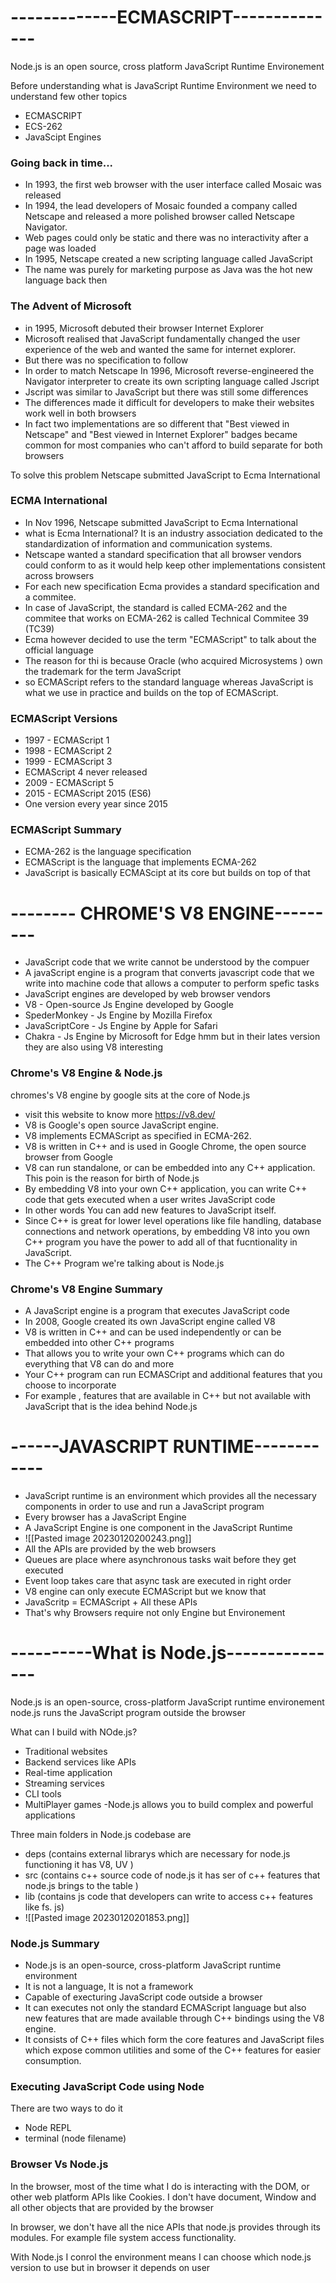 # -------------ECMASCRIPT--------------
Node.js is an open source, cross platform JavaScript Runtime Environement

Before understanding what is JavaScript Runtime Environment we need to understand few other topics 
- ECMASCRIPT
- ECS-262
- JavaScipt Engines

### Going back in time...
- In 1993, the first web browser with the user interface called Mosaic was released
- In 1994, the lead developers of Mosaic founded a company called Netscape and released a more polished browser called Netscape Navigator.
- Web pages could only be static and there was no interactivity after a page was loaded
- In 1995, Netscape created a new scripting language called JavaScript
- The name was purely for marketing purpose as Java was the hot new language back then

### The Advent of Microsoft
- in 1995, Microsoft debuted their browser Internet Explorer
- Microsoft realised that JavaScript fundamentally changed the user experience of the web and wanted the same for internet explorer.
- But there was no specification to follow
- In order to match Netscape In 1996, Microsoft reverse-engineered the Navigator interpreter to create its own scripting language called Jscript
- Jscript was similar to JavaScript but there was still some differences
- The differences made it difficult for developers to make their websites work well in both browsers
- In fact two implementations are so different that "Best viewed in Netscape" and "Best viewed in Internet Explorer" badges became common for most companies who can't afford to build separate for both browsers

To solve this problem Netscape submitted JavaScript to Ecma International

### ECMA International
- In Nov 1996, Netscape submitted JavaScript to Ecma International
- what is Ecma International? It is an industry association dedicated to the standardization of information and communication systems.
- Netscape wanted a standard specification that all browser vendors could conform to as it would help keep other implementations consistent across browsers
- For each new specification Ecma provides a standard specification and a commitee.
- In case of JavaScript, the standard is called ECMA-262 and the commitee that works on ECMA-262 is called Technical Commitee 39 (TC39)
- Ecma however decided to use the term "ECMAScript" to talk about the official language
- The reason for thi is because Oracle (who acquired Microsystems ) own the trademark for the term JavaScript
- so ECMAScript refers to the standard language whereas JavaScript is what we use in practice and builds on the top of ECMAScript.

### ECMAScript Versions
- 1997 - ECMAScript 1
- 1998 - ECMAScript 2
- 1999 - ECMAScript 3
- ECMAScript 4 never released
- 2009 - ECMAScript 5
- 2015 - ECMAScript 2015 (ES6)
- One version every year since 2015

### ECMAScript Summary
- ECMA-262 is the language specification
- ECMAScript is the language that implements ECMA-262
- JavaScript is basically ECMAScipt at its core but builds on top of that

# -------- CHROME'S V8 ENGINE---------

- JavaScript code that we write cannot be understood by the compuer
- A javaScript engine is a program that converts javascript code that we write into machine code that allows a computer to perform spefic tasks
- JavaScript engines are developed by web browser vendors
- V8 - Open-source Js Engine developed by Google
- SpederMonkey - Js Engine by Mozilla Firefox
- JavaScriptCore - Js Engine by Apple for Safari
- Chakra - Js Engine by Microsoft for Edge hmm but in their lates version they are also using V8 interesting 

### Chrome's V8 Engine & Node.js

chromes's V8 engine by google sits at the core of Node.js
- visit this website to know more https://v8.dev/
- V8 is Google's open source JavaScript engine.
- V8 implements ECMAScript as specified in ECMA-262.
- V8 is written in C++ and is used in Google Chrome, the open source browser from Google
- V8 can run standalone, or can be embedded into any C++ application. This poin is the reason for birth of Node.js
- By embedding V8 into your own C++ application, you can write C++ code that gets executed when a user writes JavaScript code
- In other words You can add new features to JavaScript itself.
- Since C++ is great for lower level operations like file handling, database connections and network operations, by embedding V8 into you own C++ program you have the power to add all of that fucntionality in JavaScript.
- The C++ Program we're talking about is Node.js

### Chrome's V8 Engine Summary
- A JavaScript engine is a program that executes JavaScript code
- In 2008, Google created its own JavaScript engine called V8
- V8 is written in C++ and can be used independently or can be embedded into other C++ programs
- That allows you to write your own C++ programs which can do everything that V8 can do and more 
- Your C++ program can run ECMASCript and additional features that you choose to incorporate
- For example , features that are available in C++ but not available with JavaScript that is the idea behind Node.js

# ------JAVASCRIPT RUNTIME------------
- JavaScript runtime is an environment which provides all the necessary components in order to use and run a JavaScript program
- Every browser has a JavaScript Engine
- A JavaScript Engine is one component in the JavaScript Runtime
- ![[Pasted image 20230120200243.png]]
- All the APIs are provided by the web browsers
- Queues are place where asynchronous tasks wait before they get executed
- Event loop takes care that async task are executed in right order
- V8 engine can only execute ECMAScript but we  know that 
- JavaScritp = ECMAScript + All these APIs
- That's why Browsers require not only Engine but Environement

# ----------What is Node.js---------------
Node.js is  an open-source, cross-platform JavaScript runtime environement
node.js runs the JavaScript program outside the browser

What can I build with NOde.js?
- Traditional websites
- Backend services like APIs
- Real-time application
- Streaming services
- CLI tools
- MultiPlayer games
-Node.js allows you to build complex and powerful applications

Three main folders in Node.js codebase are
- deps (contains external librarys which are necessary for node.js functioning it has V8, UV )
- src (contains c++ source code of node.js it has ser of c++ features that node.js brings to the table )
- lib (contains js code that developers can write to access c++ features like fs. js)
- ![[Pasted image 20230120201853.png]]

### Node.js Summary
- Node.js is an open-source, cross-platform JavaScript runtime environment
- It is not a language, It is not a framework
- Capable of execturing JavaScript code outside a browser
- It can executes not only the standard ECMAScript language but also new features that are made available through C++ bindings using the V8 engine.
- It consists of C++ files which form the core features and JavaScript files which expose common utilities and some of the C++ features for easier consumption.

### Executing JavaScript Code using Node
There are two ways to do it
- Node REPL
- terminal (node filename)

### Browser Vs Node.js
In the browser, most of the time what I do is interacting with the DOM, or other web platform APIs like Cookies. I don't have document, Window and all other objects that are provided by the browser

In browser, we don't have all the nice APIs that node.js provides through its modules. For example file system access functionality.

With Node.js I conrol the environment means I can choose which node.js version to use but in browser it depends on user